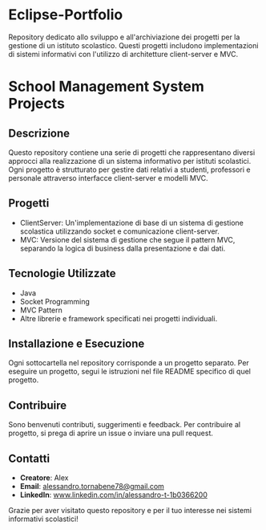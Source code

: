# Eclipse-Portfolio
Repository dedicato allo sviluppo e all'archiviazione dei progetti per la gestione di un istituto scolastico. Questi progetti includono implementazioni di sistemi informativi con l'utilizzo di architetture client-server e MVC.
# School Management System Projects

## Descrizione
Questo repository contiene una serie di progetti che rappresentano diversi approcci alla realizzazione di un sistema informativo per istituti scolastici. Ogni progetto è strutturato per gestire dati relativi a studenti, professori e personale attraverso interfacce client-server e modelli MVC.

## Progetti
- ClientServer: Un'implementazione di base di un sistema di gestione scolastica utilizzando socket e comunicazione client-server.
- MVC: Versione del sistema di gestione che segue il pattern MVC, separando la logica di business dalla presentazione e dai dati.

## Tecnologie Utilizzate
- Java
- Socket Programming
- MVC Pattern
- Altre librerie e framework specificati nei progetti individuali.

## Installazione e Esecuzione
Ogni sottocartella nel repository corrisponde a un progetto separato. Per eseguire un progetto, segui le istruzioni nel file README specifico di quel progetto.

## Contribuire
Sono benvenuti contributi, suggerimenti e feedback. Per contribuire al progetto, si prega di aprire un issue o inviare una pull request.


## Contatti
- **Creatore**: Alex
- **Email**: alessandro.tornabene78@gmail.com
- **LinkedIn**: www.linkedin.com/in/alessandro-t-1b0366200

Grazie per aver visitato questo repository e per il tuo interesse nei sistemi informativi scolastici!
